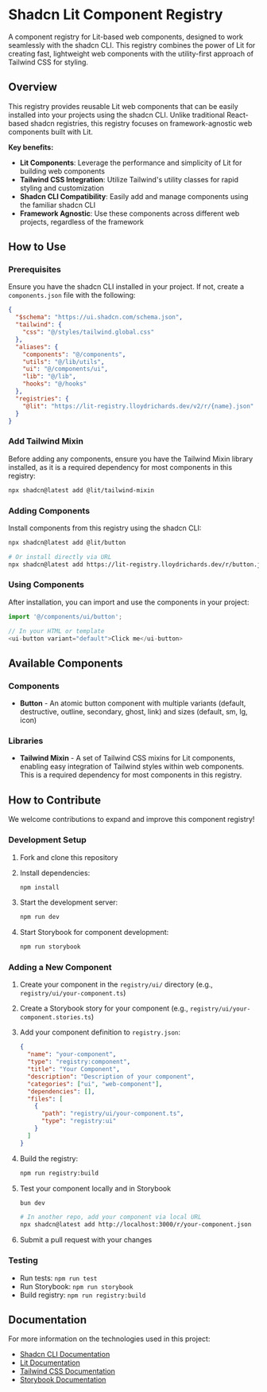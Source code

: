 # Shadcn Lit Component Registry

A component registry for Lit-based web components, designed to work seamlessly
with the shadcn CLI. This registry combines the power of Lit for creating fast,
lightweight web components with the utility-first approach of Tailwind CSS for
styling.

## Overview

This registry provides reusable Lit web components that can be easily installed
into your projects using the shadcn CLI. Unlike traditional React-based shadcn
registries, this registry focuses on framework-agnostic web components built
with Lit.

**Key benefits:**

- **Lit Components**: Leverage the performance and simplicity of Lit for
  building web components
- **Tailwind CSS Integration**: Utilize Tailwind's utility classes for rapid
  styling and customization
- **Shadcn CLI Compatibility**: Easily add and manage components using the
  familiar shadcn CLI
- **Framework Agnostic**: Use these components across different web projects,
  regardless of the framework

## How to Use

### Prerequisites

Ensure you have the shadcn CLI installed in your project. If not, create a
`components.json` file with the following:

```json
{
  "$schema": "https://ui.shadcn.com/schema.json",
  "tailwind": {
    "css": "@/styles/tailwind.global.css"
  },
  "aliases": {
    "components": "@/components",
    "utils": "@/lib/utils",
    "ui": "@/components/ui",
    "lib": "@/lib",
    "hooks": "@/hooks"
  },
  "registries": {
    "@lit": "https://lit-registry.lloydrichards.dev/v2/r/{name}.json"
  }
}
```

### Add Tailwind Mixin

Before adding any components, ensure you have the Tailwind Mixin library
installed, as it is a required dependency for most components in this registry:

```bash
npx shadcn@latest add @lit/tailwind-mixin
```

### Adding Components

Install components from this registry using the shadcn CLI:

```bash
npx shadcn@latest add @lit/button

# Or install directly via URL
npx shadcn@latest add https://lit-registry.lloydrichards.dev/r/button.json
```

### Using Components

After installation, you can import and use the components in your project:

```typescript
import '@/components/ui/button';

// In your HTML or template
<ui-button variant="default">Click me</ui-button>
```

## Available Components

### Components

- **Button** - An atomic button component with multiple variants (default,
  destructive, outline, secondary, ghost, link) and sizes (default, sm, lg,
  icon)

### Libraries

- **Tailwind Mixin** - A set of Tailwind CSS mixins for Lit components, enabling
  easy integration of Tailwind styles within web components. This is a required
  dependency for most components in this registry.

## How to Contribute

We welcome contributions to expand and improve this component registry!

### Development Setup

1. Fork and clone this repository
2. Install dependencies:

   ```bash
   npm install
   ```

3. Start the development server:

   ```bash
   npm run dev
   ```

4. Start Storybook for component development:

   ```bash
   npm run storybook
   ```

### Adding a New Component

1. Create your component in the `registry/ui/` directory (e.g.,
   `registry/ui/your-component.ts`)
2. Create a Storybook story for your component (e.g.,
   `registry/ui/your-component.stories.ts`)
3. Add your component definition to `registry.json`:

   ```json
   {
     "name": "your-component",
     "type": "registry:component",
     "title": "Your Component",
     "description": "Description of your component",
     "categories": ["ui", "web-component"],
     "dependencies": [],
     "files": [
       {
         "path": "registry/ui/your-component.ts",
         "type": "registry:ui"
       }
     ]
   }
   ```

4. Build the registry:

   ```bash
   npm run registry:build
   ```

5. Test your component locally and in Storybook

   ```bash
   bun dev

   # In another repo, add your component via local URL
   npx shadcn@latest add http://localhost:3000/r/your-component.json
   ```

6. Submit a pull request with your changes

### Testing

- Run tests: `npm run test`
- Run Storybook: `npm run storybook`
- Build registry: `npm run registry:build`

## Documentation

For more information on the technologies used in this project:

- [Shadcn CLI Documentation](https://ui.shadcn.com/docs/registry)
- [Lit Documentation](https://lit.dev/)
- [Tailwind CSS Documentation](https://tailwindcss.com/docs)
- [Storybook Documentation](https://storybook.js.org/docs)
